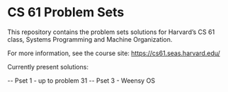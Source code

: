 CS 61 Problem Sets
==================

This repository contains the problem sets solutions for Harvard’s CS 61 class, Systems
Programming and Machine Organization.

For more information, see the course site:
https://cs61.seas.harvard.edu/


Currently present solutions:

-- Pset 1 - up to problem 31
-- Pset 3 - Weensy OS